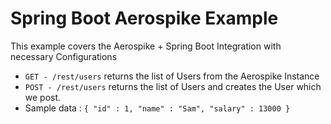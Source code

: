 # Spring Boot Aerospike Example

This example covers the Aerospike + Spring Boot Integration with necessary Configurations

- `GET - /rest/users` returns the list of Users from the Aerospike Instance
- `POST - /rest/users` returns the list of Users and creates the User which we post.
- Sample data :  `{ "id" : 1, "name" : "Sam", "salary" : 13000 }`